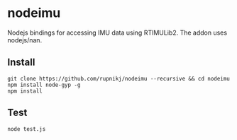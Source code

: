 # nodeimu

Nodejs bindings for accessing IMU data using RTIMULib2. The addon uses nodejs/nan.

## Install

```
git clone https://github.com/rupnikj/nodeimu --recursive && cd nodeimu
npm install node-gyp -g
npm install
```

## Test

```
node test.js
```
